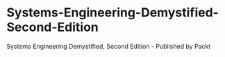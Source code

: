 # Systems-Engineering-Demystified-Second-Edition
Systems Engineering Demystified, Second Edition - Published by Packt
